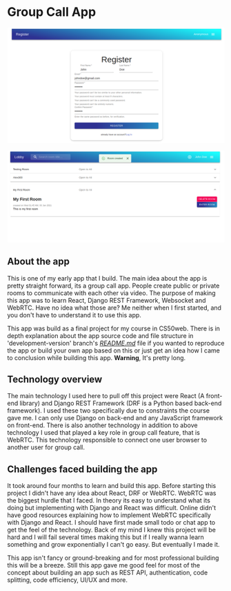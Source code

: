 # Group Call App

![screenshots](./readme_screenshots/screenshot16.png)

![screenshots](./readme_screenshots/screenshot17.png)

## About the app

This is one of my early app that I build. The main idea about the app is pretty straight forward, its a group call app. People create public or private rooms to communicate with each other via video. The purpose of making this app was to learn React, Django REST Framework, Websocket and WebRTC. Have no idea what those are? Me neither when I first started, and you don't have to understand it to use this app.

This app was build as a final project for my course in CS50web. There is in depth explanation about the app source code and file structure in 'development-version' branch's [*README.md*](https://github.com/KyrinZero/react-django-webrtc-group-video-app/tree/development-version) file if you wanted to reproduce the app or build your own app based on this or just get an idea how I came to conclusion while building this app. **Warning**, It's pretty long.

## Technology overview

The main technology I used here to pull off this project were React (A front-end library) and Django REST Framework (DRF is a Python based back-end framework). I used these two specifically due to constraints the course gave me. I can only use Django on back-end and any JavaScript framework on front-end. There is also another technology in addition to above technology I used that played a key role in group call feature, that is WebRTC. This technology responsible to connect one user browser to another user for group call.

## Challenges faced building the app

It took around four months to learn and build this app. Before starting this project I didn't have any idea about React, DRF or WebRTC. WebRTC was the biggest hurdle that I faced. In theory its easy to understand what its doing but implementing with Django and React was difficult. Online didn't have good resources explaining how to implement WebRTC specifically with Django and React. I should have first made small todo or chat app to get the feel of the technology. Back of my mind I knew this project will be hard and I will fail several times making this but if I really wanna learn something and grow exponentially I can't go easy. But eventually I made it. 

This app isn't fancy or ground-breaking and for most professional building this will be a breeze. Still this app gave me good feel for most of the concept about building an app such as REST API, authentication, code splitting, code efficiency, UI/UX and more.
